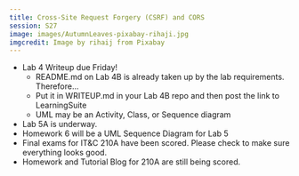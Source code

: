 ```yaml
---
title: Cross-Site Request Forgery (CSRF) and CORS
session: S27
image: images/AutumnLeaves-pixabay-rihaji.jpg
imgcredit: Image by rihaij from Pixabay
---
```


* Lab 4 Writeup due Friday!
  * README.md on Lab 4B is already taken up by the lab requirements. Therefore...
  * Put it in WRITEUP.md in your Lab 4B repo and then post the link to LearningSuite
  * UML may be an Activity, Class, or Sequence diagram
* Lab 5A is underway.
* Homework 6 will be a UML Sequence Diagram for Lab 5
* Final exams for IT&C 210A have been scored. Please check to make sure everything looks good.
* Homework and Tutorial Blog for 210A are still being scored.
